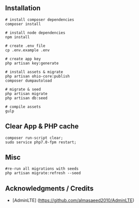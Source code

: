 ## Installation

```
# install composer dependencies
composer install

# install node dependencies
npm install

# create .env file
cp .env.example .env

# create app key
php artisan key:generate

# install assets & migrate
php artisan ohio-core:publish
composer dumpautoload

# migrate & seed
php artisan migrate
php artisan db:seed

# compile assets
gulp
```

## Clear App & PHP cache

```
composer run-script clear; 
sudo service php7.0-fpm restart;
```

## Misc

```
#re-run all migrations with seeds
php artisan migrate:refresh --seed 
```

## Acknowledgments / Credits

* [AdminLTE] (https://github.com/almasaeed2010/AdminLTE)